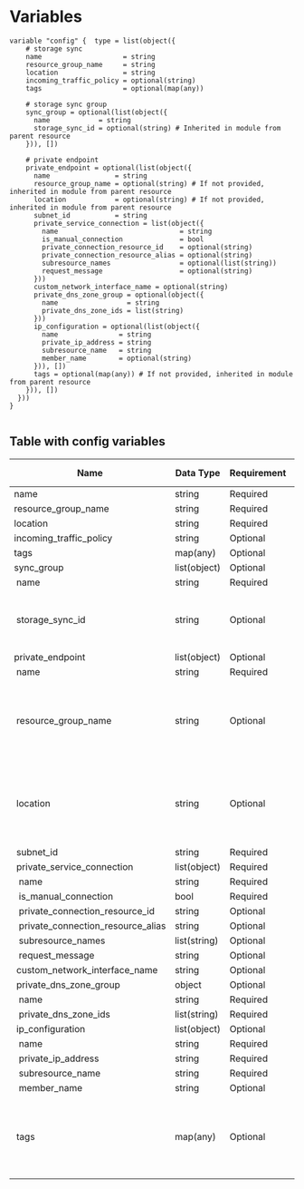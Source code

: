 # Variables

```
variable "config" {  type = list(object({
    # storage sync
    name                    = string
    resource_group_name     = string
    location                = string
    incoming_traffic_policy = optional(string)
    tags                    = optional(map(any))

    # storage sync group
    sync_group = optional(list(object({
      name            = string
      storage_sync_id = optional(string) # Inherited in module from parent resource
    })), [])

    # private endpoint
    private_endpoint = optional(list(object({
      name                = string
      resource_group_name = optional(string) # If not provided, inherited in module from parent resource
      location            = optional(string) # If not provided, inherited in module from parent resource
      subnet_id           = string
      private_service_connection = list(object({
        name                              = string
        is_manual_connection              = bool
        private_connection_resource_id    = optional(string)
        private_connection_resource_alias = optional(string)
        subresource_names                 = optional(list(string))
        request_message                   = optional(string)
      }))
      custom_network_interface_name = optional(string)
      private_dns_zone_group = optional(object({
        name                 = string
        private_dns_zone_ids = list(string)
      }))
      ip_configuration = optional(list(object({
        name               = string
        private_ip_address = string
        subresource_name   = string
        member_name        = optional(string)
      })), [])
      tags = optional(map(any)) # If not provided, inherited in module from parent resource
    })), [])
  }))
}


```


## Table with config variables

| Name | Data Type | Requirement | Default Value | Comment |
| ------- | --------- | ----------- | ------------- | ------- |
|name | string | Required |  |  |
|resource_group_name | string | Required |  |  |
|location | string | Required |  |  |
|incoming_traffic_policy | string | Optional |  |  |
|tags | map(any) | Optional |  |  |
|sync_group | list(object) | Optional | [] |  |
|&nbsp;name | string | Required |  |  |
|&nbsp;storage_sync_id | string | Optional |  |  Inherited in module from parent resource |
|private_endpoint | list(object) | Optional | [] |  |
|&nbsp;name | string | Required |  |  |
|&nbsp;resource_group_name | string | Optional |  |  If not provided, inherited in module from parent resource |
|&nbsp;location | string | Optional |  |  If not provided, inherited in module from parent resource |
|&nbsp;subnet_id | string | Required |  |  |
|&nbsp;private_service_connection | list(object) | Required |  |  |
|&nbsp;&nbsp;name | string | Required |  |  |
|&nbsp;&nbsp;is_manual_connection | bool | Required |  |  |
|&nbsp;&nbsp;private_connection_resource_id | string | Optional |  |  |
|&nbsp;&nbsp;private_connection_resource_alias | string | Optional |  |  |
|&nbsp;&nbsp;subresource_names | list(string) | Optional |  |  |
|&nbsp;&nbsp;request_message | string | Optional |  |  |
|&nbsp;custom_network_interface_name | string | Optional |  |  |
|&nbsp;private_dns_zone_group | object | Optional |  |  |
|&nbsp;&nbsp;name | string | Required |  |  |
|&nbsp;&nbsp;private_dns_zone_ids | list(string) | Required |  |  |
|&nbsp;ip_configuration | list(object) | Optional | [] |  |
|&nbsp;&nbsp;name | string | Required |  |  |
|&nbsp;&nbsp;private_ip_address | string | Required |  |  |
|&nbsp;&nbsp;subresource_name | string | Required |  |  |
|&nbsp;&nbsp;member_name | string | Optional |  |  |
|&nbsp;tags | map(any) | Optional |  |  If not provided, inherited in module from parent resource |


